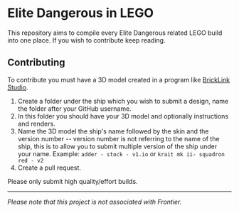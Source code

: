 # Elite Dangerous in LEGO
This repository aims to compile every Elite Dangerous related LEGO build into one place. If you wish to contribute keep reading.

## Contributing

To contribute you must have a 3D model created in a program like [BrickLink Studio](https://www.bricklink.com/v3/studio/download.page). 

1.  Create a folder under the ship which you wish to submit a design, name the folder after your GitHub username.
2.  In this folder you should have your 3D model and optionally instructions and renders.
3.  Name the 3D model the ship's name followed by the skin and the version number -- version number is not referring to the name of the ship, this is to allow you to submit multiple version of the ship under your name.
    Example: `adder - stock - v1.io` or `krait mk ii- squadron red - v2`
4.  Create a pull request.

Please only submit high quality/effort builds.

---

*Please note that this project is not associated with Frontier.*

